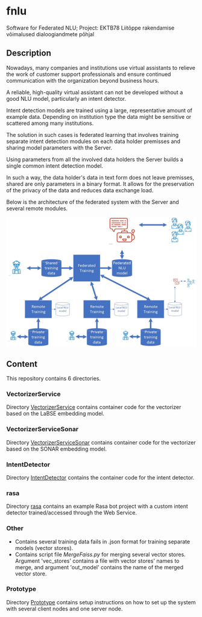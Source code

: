 # fnlu
Software for Federated NLU; Project: EKTB78 Liitõppe rakendamise võimalused dialoogiandmete põhjal

## Description
Nowadays, many companies and institutions use virtual assistants to relieve the work of customer support professionals and ensure continued communication with the organization beyond business hours.

A reliable, high-quality virtual assistant can not be developed without a good NLU model, particularly an intent detector.

Intent detection models are trained using a large, representative amount of example data. Depending on institution type the data might be sensitive or scattered among many institutions.

The solution in such cases is federated learning that involves training separate intent detection modules on each data holder premisses and sharing model parameters with the Server.

Using parameters from all the involved data holders the Server builds a single common intent detection model.

In such a way, the data holder's data in text form does not leave premisses, shared are only parameters in a binary format.
It allows for the preservation of the privacy of the data and reduces data exchange load.

Below is the architecture of the federated system with the Server and several remote modules.

![Architecture of the FL sytem](Federated_learning.jpg)

## Content
This repository contains 6 directories.

### VectorizerService

Directory [VectorizerService](VectorizerService) contains container code for the vectorizer based on the LaBSE embedding model.

### VectorizerServiceSonar

Directory [VectorizerServiceSonar](VectorizerServiceSonar) contains container code for the vectorizer based on the SONAR embedding model.

### IntentDetector

Directory [IntentDetector](IntentDetector) contains the container code for the intent detector.

### rasa

Directory [rasa](rasa) contains an example Rasa bot project with a custom intent detector trained/accessed through the Web Service.

### Other

- Contains several training data fails in .json format for training separate models (vector stores).
- Contains script file *MergeFaiss.py* for merging several vector stores. Argument 'vec_stores' contains a file with vector stores' names to merge, and argument 'out_model' contains the name of the merged vector store.

### Prototype

Directory [Prototype](Prototype) contains setup instructions on how to set up the system with several client nodes and one server node.
